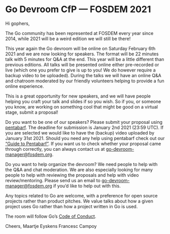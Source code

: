 # Go Devroom CfP — FOSDEM 2021

Hi gophers,

The Go community has been represented at FOSDEM every year since 2014, while 2021 will be a weird edition we will still be there!

This year again the Go devroom will be online on Saturday February 6th 2021 and we are now looking for speakers. The format will be 22 minutes talk with 5 minutes for Q&A at the end.
This year will be a little different than previous editions. All talks will be presented online either pre-recorded or live (which one you prefer to give is up to you! We do however require a backup video to be uploaded).
During the talks we will have an online Q&A and chatroom moderated by our friendly volunteers helping to provide a fun online experience.

This is a great opportunity for new speakers, and we will have people helping you craft your talk and slides if so you wish. So if you, or someone you know, are working on something cool that might be good on a virtual stage, submit a proposal!

Do you want to be one of our speakers? Please submit your proposal using [pentabarf](https://penta.fosdem.org/submission/FOSDEM21). The deadline for submission is January 2nd 2021 (23:59 UTC). If you are selected we would like to have the (backup) video uploaded by January 31st 2021.
Should you need any help using pentabarf check out our [“Guide to Pentabarf”](https://eyskens.me/beginners-guide-to-pentabarf/).
If you want us to check whether your proposal came through correctly, you can always contact us at [go-devroom-manager@fosdem.org](mailto:go-devroom-manager@fosdem.org).

Do you want to help organize the devroom? We need people to help with the Q&A and chat moderation. We are also especially looking for many people to help with reviewing the proposals and help with video review/mentoring.
Please send us an email to [go-devroom-manager@fosdem.org](mailto:go-devroom-manager@fosdem.org) if you’d like to help out with this.

Any topics related to Go are welcome, with a preference for open source projects rather than product pitches. We value talks about how a given project uses Go rather than how a project written in Go is used.

The room will follow Go’s [Code of Conduct](https://golang.org/conduct).

Cheers,
Maartje Eyskens
Francesc Campoy
